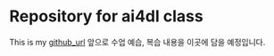 # Repository for ai4dl class

This is my [github_url](https://github.com/Ockdol0)
앞으로 수업 예습, 복습 내용을 이곳에 담을 예정입니다.
